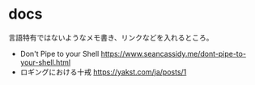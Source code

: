 docs
====

言語特有ではないようなメモ書き、リンクなどを入れるところ。


- Don't Pipe to your Shell https://www.seancassidy.me/dont-pipe-to-your-shell.html
- ロギングにおける十戒 https://yakst.com/ja/posts/1
